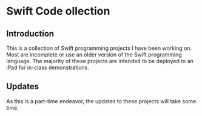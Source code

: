 # Swift Code ollection

## Introduction
This is a collection of Swift programming projects I have been working on. Most are incomplete or use an older version of the Swift programming language. The majority of these projects are intended to be deployed to an iPad for in-class demonstrations.

## Updates
As this is a part-time endeavor, the updates to these projects will take some time.
